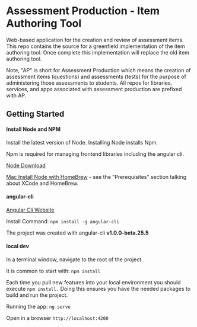 # Assessment Production - Item Authoring Tool

Web-based application for the creation and review of assessment items.  This repo contains the source for a greenfield implementation of the item authoring tool.  Once complete this implementation will replace the old item authoring tool.

Note, "AP" is short for Assessment Production which means the creation of assessment items (questions) and assessments (tests) for the purpose of administering those assessments to students.  All repos for libraries, services, and apps associated with assessment production are prefixed with AP.

## Getting Started

#### Install Node and NPM

Install the latest version of Node.  Installing Node installs Npm.  

Npm is required for managing frontend libraries including the angular cli.  

[Node Download](https://nodejs.org/en/download/)
  
[Mac Install Node with HomeBrew](http://blog.teamtreehouse.com/install-node-js-npm-mac) - see the "Prerequisites" section talking about XCode and HomeBrew.


#### angular-cli

[Angular Cli Website](https://cli.angular.io/)

Install Command: ```npm install -g angular-cli```

The project was created with angular-cli **v1.0.0-beta.25.5**

#### local dev

In a terminal window, navigate to the root of the project.

It is common to start with: ```npm install```

Each time you pull new features into your local environment you should execute ```npm install.```
Doing this ensures you have the needed packages to build and run the project.
 
Running the app: ```ng serve```

Open in a browser ```http://localhost:4200```

